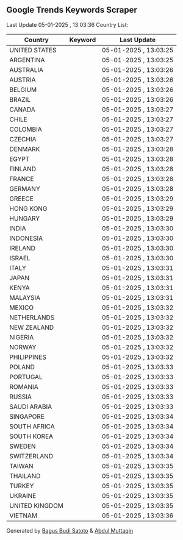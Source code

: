 
## Google Trends Keywords Scraper

Last Update 05-01-2025 , 13:03:36
Country List:

| Country | Keyword | Last Update |
| --- | --- | --- |
| UNITED STATES |  | 05-01-2025 , 13:03:25 |
| ARGENTINA |  | 05-01-2025 , 13:03:25 |
| AUSTRALIA |  | 05-01-2025 , 13:03:26 |
| AUSTRIA |  | 05-01-2025 , 13:03:26 |
| BELGIUM |  | 05-01-2025 , 13:03:26 |
| BRAZIL |  | 05-01-2025 , 13:03:26 |
| CANADA |  | 05-01-2025 , 13:03:27 |
| CHILE |  | 05-01-2025 , 13:03:27 |
| COLOMBIA |  | 05-01-2025 , 13:03:27 |
| CZECHIA |  | 05-01-2025 , 13:03:27 |
| DENMARK |  | 05-01-2025 , 13:03:28 |
| EGYPT |  | 05-01-2025 , 13:03:28 |
| FINLAND |  | 05-01-2025 , 13:03:28 |
| FRANCE |  | 05-01-2025 , 13:03:28 |
| GERMANY |  | 05-01-2025 , 13:03:28 |
| GREECE |  | 05-01-2025 , 13:03:29 |
| HONG KONG |  | 05-01-2025 , 13:03:29 |
| HUNGARY |  | 05-01-2025 , 13:03:29 |
| INDIA |  | 05-01-2025 , 13:03:30 |
| INDONESIA |  | 05-01-2025 , 13:03:30 |
| IRELAND |  | 05-01-2025 , 13:03:30 |
| ISRAEL |  | 05-01-2025 , 13:03:30 |
| ITALY |  | 05-01-2025 , 13:03:31 |
| JAPAN |  | 05-01-2025 , 13:03:31 |
| KENYA |  | 05-01-2025 , 13:03:31 |
| MALAYSIA |  | 05-01-2025 , 13:03:31 |
| MEXICO |  | 05-01-2025 , 13:03:32 |
| NETHERLANDS |  | 05-01-2025 , 13:03:32 |
| NEW ZEALAND |  | 05-01-2025 , 13:03:32 |
| NIGERIA |  | 05-01-2025 , 13:03:32 |
| NORWAY |  | 05-01-2025 , 13:03:32 |
| PHILIPPINES |  | 05-01-2025 , 13:03:32 |
| POLAND |  | 05-01-2025 , 13:03:33 |
| PORTUGAL |  | 05-01-2025 , 13:03:33 |
| ROMANIA |  | 05-01-2025 , 13:03:33 |
| RUSSIA |  | 05-01-2025 , 13:03:33 |
| SAUDI ARABIA |  | 05-01-2025 , 13:03:33 |
| SINGAPORE |  | 05-01-2025 , 13:03:34 |
| SOUTH AFRICA |  | 05-01-2025 , 13:03:34 |
| SOUTH KOREA |  | 05-01-2025 , 13:03:34 |
| SWEDEN |  | 05-01-2025 , 13:03:34 |
| SWITZERLAND |  | 05-01-2025 , 13:03:34 |
| TAIWAN |  | 05-01-2025 , 13:03:35 |
| THAILAND |  | 05-01-2025 , 13:03:35 |
| TURKEY |  | 05-01-2025 , 13:03:35 |
| UKRAINE |  | 05-01-2025 , 13:03:35 |
| UNITED KINGDOM |  | 05-01-2025 , 13:03:35 |
| VIETNAM |  | 05-01-2025 , 13:03:36 |

Generated by [Bagus Budi Satoto](https://github.com/bagussatoto/) & [Abdul Muttaqin](https://github.com/fdciabdul/)
